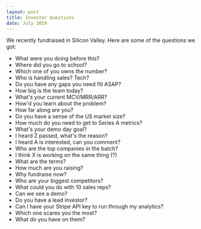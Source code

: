 ```yaml
---
layout: post
title: Investor Questions
date: July 2019
---
```

We recently fundraised in Silicon Valley. Here are some of the questions we got:

* What were you doing before this?  
* Where did you go to school?  
* Which one of you owns the number?  
* Who is handling sales? Tech?  
* Do you have any gaps you need fill ASAP?  
* How big is the team today?  
* What's your current MCV/MRR/ARR?
* How'd you learn about the problem?  
* How far along are you?  
* Do you have a sense of the US market size?
* How much do you need to get to Series A metrics?  
* What's your demo day goal?  
* I heard Z passed, what's the reason?  
* I heard A is interested, can you comment?  
* Who are the top companies in the batch?  
* I think X is working on the same thing (?)  
* What are the terms?  
* How much are you raising?  
* Why fundraise now?  
* Who are your biggest competitors?  
* What could you do with 10 sales reps?  
* Can we see a demo?  
* Do you have a lead investor?  
* Can I have your Stripe API key to run through my analytics?
* Which one scares you the most?  
* What do you have on them?
